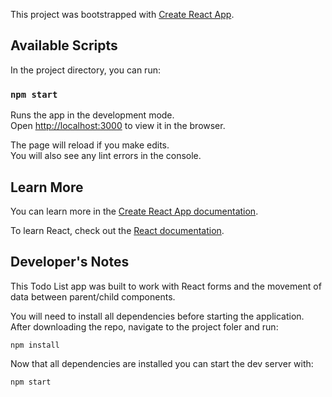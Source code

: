 This project was bootstrapped with [Create React App](https://github.com/facebook/create-react-app).

## Available Scripts

In the project directory, you can run:

### `npm start`

Runs the app in the development mode.<br />
Open [http://localhost:3000](http://localhost:3000) to view it in the browser.

The page will reload if you make edits.<br />
You will also see any lint errors in the console.

## Learn More

You can learn more in the [Create React App documentation](https://facebook.github.io/create-react-app/docs/getting-started).

To learn React, check out the [React documentation](https://reactjs.org/).

## Developer's Notes

This Todo List app was built to work with React forms and the movement of data between parent/child components.

You will need to install all dependencies before starting the application. After downloading the repo, navigate to the project foler and run:

`npm install`

Now that all dependencies are installed you can start the dev server with:

`npm start`